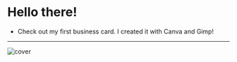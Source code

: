 # Hello there!
* Check out my first business card. I created it with Canva and Gimp!
---
![cover](https://cdn.dribbble.com/users/1209888/screenshots/4335837/digitalmaas-2.gif)
